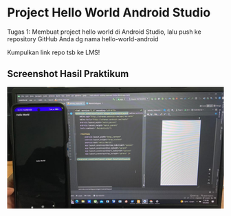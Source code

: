 # Project Hello World Android Studio

Tugas 1: Membuat project hello world di Android Studio, lalu push ke repository GitHub Anda dg nama hello-world-android

Kumpulkan link repo tsb ke LMS!

## Screenshot Hasil Praktikum

![Hasil Praktikum](Praktikum_01_Mobile.jpeg)
